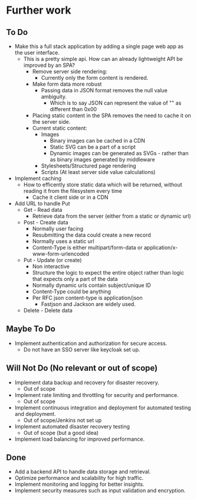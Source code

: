 # Further work

## To Do

- Make this a full stack application by adding a single page web app as the user interface.
  - This is a pretty simple api. How can an already lightweight API be improved by an SPA?
    - Remove server side rendering:
      - Currently only the form content is rendered.
    - Make form data more robust
      - Passing data in JSON format removes the null value ambiguity.
        - Which is to say JSON can represent the value of "" as different than 0x00
    - Placing static content in the SPA removes the need to cache it on the server side.
    - Current static content:
      - Images
        - Binary images can be cached in a CDN
        - Static SVG can be a part of a script
        - Dynamic images can be generated as SVGs - rather than as binary images generated by middleware
      - Stylesheets/Structured page rendering
      - Scripts (At least server side value calculations)
- Implement caching
  - How to efficently store static data which will be returned, without reading it from the filesystem every time
    - Cache it client side or in a CDN
- Add URL to handle Put
  - Get - Read data
    - Retrieve data from the server (either from a static or dynamic url)
  - Post - Create data
    - Normally user facing
    - Resubmitting the data could create a new record
    - Normally uses a static url
    - Content-Type is either multipart/form-data or application/x-www-form-urlencoded
  - Put - Update (or create)
    - Non interactive
    - Structure the logic to expect the entire object rather than logic that expects only a part of the data
    - Normally dynamic urls contain subject/unique ID
    - Content-Type could be anything
    - Per RFC json content-type is application/json
      - Fastjson and Jackson are widely used.
  - Delete - Delete data

## Maybe To Do

- Implement authentication and authorization for secure access.
  - Do not have an SSO server like keycloak set up.

## Will Not Do (No relevant or out of scope)

- Implement data backup and recovery for disaster recovery.
  - Out of scope
- Implement rate limiting and throttling for security and performance.
  - Out of scope
- Implement continuous integration and deployment for automated testing and deployment.
  - Out of scope/Jenkins not set up
- Implement automated disaster recovery testing
  - Out of scope (but a good idea)
- Implement load balancing for improved performance.

## Done

- Add a backend API to handle data storage and retrieval.
- Optimize performance and scalability for high traffic.
- Implement monitoring and logging for better insights.
- Implement security measures such as input validation and encryption.
